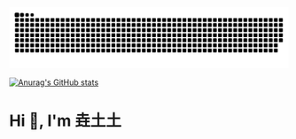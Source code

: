 <picture>
  <source media="(prefers-color-scheme: dark)" srcset="https://raw.githubusercontent.com/yaotutu/yaotutu/output/github-contribution-grid-snake-dark.svg">
  <source media="(prefers-color-scheme: light)" srcset="https://raw.githubusercontent.com/yaotutu/yaotutu/output/github-contribution-grid-snake.svg">
  <img alt="github contribution grid snake animation" src="https://raw.githubusercontent.com/yaotutu/yaotutu/output/github-contribution-grid-snake.svg">
</picture>



[![Anurag's GitHub stats](https://github-readme-stats.vercel.app/api?username=yaotutu)](https://github.com/anuraghazra/github-readme-stats)

<h1>Hi 👋, I'm 垚土土</h1>

